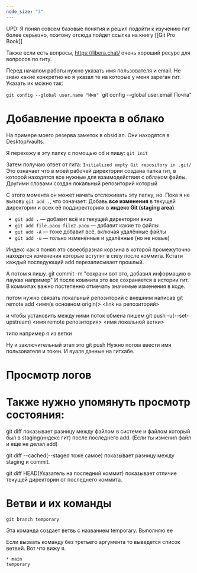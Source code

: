```yaml
---
node_size: "3"
---
```

UPD: Я понял совсем базовые понятия и решил подойти к изучению гит более серьезно, поэтому отсюда пойдет ссылка на книгу [[Git Pro Book]]

Также если есть вопросы, https://libera.chat/ очень хороший ресурс для вопросов по гиту.

Перед началом работы нужно указать имя пользователя и  email. Не знаю какие конкретно но я указал те на которые у меня зареган гит.
Указать их можно так:

`git config --global user.name "Имя"`
`git config --global user.email Почта"

# Добавление проекта в облако

На примере моего резерва заметок в obsidian. Они находятся в Desktop/vaults.

Я перехожу в эту папку с помощью cd и пишу:
`git init`

Затем получаю ответ от гита:
`Initialized empty Git repository in .git/`
Это означает что в моей рабочей директории создана папка гит, в которой находятся все нужные для взаимодействия с облаком файлы. Другими словами создан локальный репозиторий который 

С этого момента он может начать отслеживать эту папку, но.
Пока я не вызову `git add .`, что означает: Добавь **все изменения** в текущей директории и всех её поддиректориях в **индекс Git (staging area)**.

- `git add .` — добавит всё из текущей директории вниз
- `git add file.расш file2.расш` — добавит какие то  файлы
- `git add -A` — тоже добавит всё, включая удалённые файлы
- `git add -u` — только изменённые и удалённые (но не новые)

Индекс как я понял это своеобразная корзина в которой промежуточно находятся изменения которые вступят в силу после коммита. Кстати каждый последующий add перезаписывает прошлый.

А потом я пишу.
git commit -m "сохрани вот это, добавил информацию о пауках например"
И после коммита это все сохраняется в истории гит. В коммитах важно постепенно отмечать значимые изменения в коде.

потом нужно связать локальный репозиторий с внешним написав git remote add <имя(в основном origin)> <link на репозиторий>

и чтобы установить между ними поток обмена пишем git push -u(--set-upstream) <имя remote репозитория> <имя локальной ветки>

типо например я из ветки


Ну и заключительный этап это git push
Нужно потом ввести имя пользователя и токен. И вуаля данные на гитхабе.

# Просмотр логов


# Также нужно упомянуть просмотр состояния: 

git diff  показывает разницу между файлом в системе и файлом который был в staging(индекс гит) после последнего add. (Если ты изменил файл и еще не делал add)

git diff --cached(--staged тоже самое) показывает разницу между staging и commit. 

git diff HEAD(Указатель на последний коммит) показывает отличие текущей директории от последнего коммита.

# Ветви и их команды

```
git branch temporary
```

Эта команда создает ветвь с названием temporary. Выполняю ее

Если вызвать команду без третьего аргумента то выведется список ветвей. Вот что вижу я.

```
* main
temporary
```

